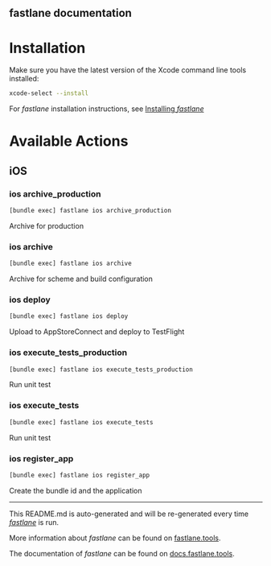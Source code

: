 fastlane documentation
----

# Installation

Make sure you have the latest version of the Xcode command line tools installed:

```sh
xcode-select --install
```

For _fastlane_ installation instructions, see [Installing _fastlane_](https://docs.fastlane.tools/#installing-fastlane)

# Available Actions

## iOS

### ios archive_production

```sh
[bundle exec] fastlane ios archive_production
```

Archive for production

### ios archive

```sh
[bundle exec] fastlane ios archive
```

Archive for scheme and build configuration

### ios deploy

```sh
[bundle exec] fastlane ios deploy
```

Upload to AppStoreConnect and deploy to TestFlight

### ios execute_tests_production

```sh
[bundle exec] fastlane ios execute_tests_production
```

Run unit test

### ios execute_tests

```sh
[bundle exec] fastlane ios execute_tests
```

Run unit test

### ios register_app

```sh
[bundle exec] fastlane ios register_app
```

Create the bundle id and the application

----

This README.md is auto-generated and will be re-generated every time [_fastlane_](https://fastlane.tools) is run.

More information about _fastlane_ can be found on [fastlane.tools](https://fastlane.tools).

The documentation of _fastlane_ can be found on [docs.fastlane.tools](https://docs.fastlane.tools).

